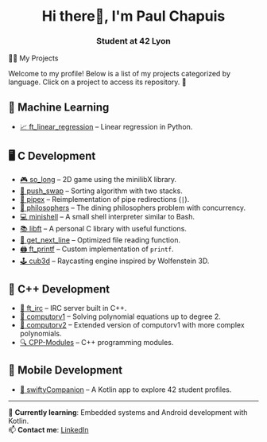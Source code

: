 <h1 align="center">Hi there👋, I'm Paul Chapuis</h1>
<h3 align="center">Student at 42 Lyon</h3

## 👨‍💻 My Projects  

Welcome to my profile! Below is a list of my projects categorized by language. Click on a project to access its repository. 🚀  

## 🔢 Machine Learning  
- [📈 ft_linear_regression](https://github.com/pchapuis1/ft_linear_regression) – Linear regression in Python.  

## 🖥️ C Development  
- [🎮 so_long](https://github.com/pchapuis1/so_long) – 2D game using the minilibX library.  
- [🔢 push_swap](https://github.com/pchapuis1/push_swap) – Sorting algorithm with two stacks.  
- [🔗 pipex](https://github.com/pchapuis1/pipex) – Reimplementation of pipe redirections (`|`).  
- [🤔 philosophers](https://github.com/pchapuis1/philosophers) – The dining philosophers problem with concurrency.  
- [💻 minishell](https://github.com/pchapuis1/minishell) – A small shell interpreter similar to Bash.  
- [📚 libft](https://github.com/pchapuis1/libft) – A personal C library with useful functions.  
- [📖 get_next_line](https://github.com/pchapuis1/get_next_line) – Optimized file reading function.  
- [🖨️ ft_printf](https://github.com/pchapuis1/ft_printf) – Custom implementation of `printf`.  
- [🕹️ cub3d](https://github.com/pchapuis1/cub3d) – Raycasting engine inspired by Wolfenstein 3D.  

## 💎 C++ Development  
- [💬 ft_irc](https://github.com/pchapuis1/ft_irc) – IRC server built in C++.  
- [🧮 computorv1](https://github.com/pchapuis1/computorv1) – Solving polynomial equations up to degree 2.  
- [🧮 computorv2](https://github.com/pchapuis1/computorv2) – Extended version of computorv1 with more complex polynomials.  
- [🔍 CPP-Modules](https://github.com/pchapuis1/CPP-Modules) – C++ programming modules.  

## 📱 Mobile Development  
- [📲 swiftyCompanion](https://github.com/pchapuis1/swiftyCompanion) – A Kotlin app to explore 42 student profiles.  

---  

🌱 **Currently learning**: Embedded systems and Android development with Kotlin.  
📫 **Contact me**: [LinkedIn](https://linkedin.com/in/www.linkedin.com/in/paulchapuis)  

